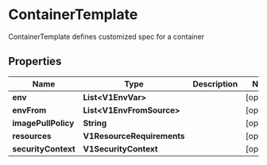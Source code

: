 

# ContainerTemplate

ContainerTemplate defines customized spec for a container

## Properties

| Name | Type | Description | Notes |
|------------ | ------------- | ------------- | -------------|
|**env** | **List&lt;V1EnvVar&gt;** |  |  [optional] |
|**envFrom** | **List&lt;V1EnvFromSource&gt;** |  |  [optional] |
|**imagePullPolicy** | **String** |  |  [optional] |
|**resources** | **V1ResourceRequirements** |  |  [optional] |
|**securityContext** | **V1SecurityContext** |  |  [optional] |



